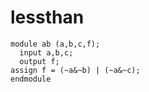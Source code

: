 # lessthan
```
module ab (a,b,c,f);
  input a,b,c;
  output f;
assign f = (~a&~b) | (~a&~c);
endmodule
```
